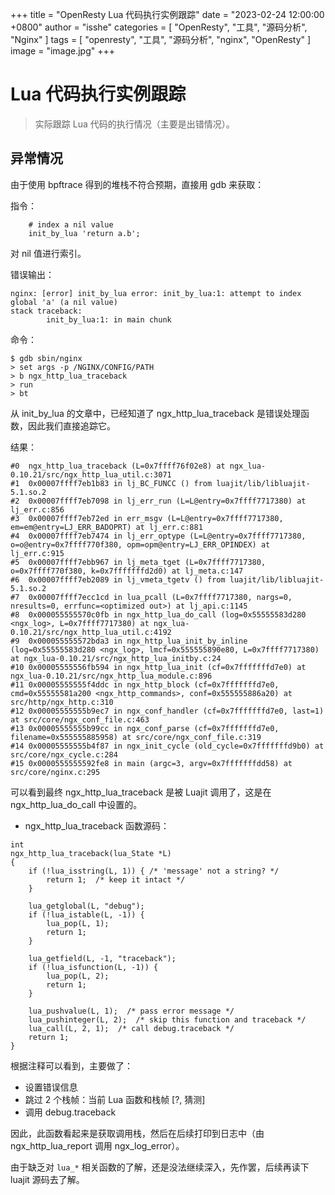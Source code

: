 +++
title = "OpenResty Lua 代码执行实例跟踪"
date = "2023-02-24 12:00:00 +0800"
author = "isshe"
categories = [ "OpenResty", "工具", "源码分析", "Nginx" ]
tags = [ "openresty", "工具", "源码分析", "nginx", "OpenResty" ]
image = "image.jpg"
+++

# Lua 代码执行实例跟踪

> 实际跟踪 Lua 代码的执行情况（主要是出错情况）。

## 异常情况

由于使用 bpftrace 得到的堆栈不符合预期，直接用 gdb 来获取：

指令：

```
    # index a nil value
    init_by_lua 'return a.b';
```

对 nil 值进行索引。

错误输出：

```
nginx: [error] init_by_lua error: init_by_lua:1: attempt to index global 'a' (a nil value)
stack traceback:
        init_by_lua:1: in main chunk
```

命令：

```
$ gdb sbin/nginx
> set args -p /NGINX/CONFIG/PATH
> b ngx_http_lua_traceback
> run
> bt
```

从 init_by_lua 的文章中，已经知道了 ngx_http_lua_traceback 是错误处理函数，因此我们直接追踪它。

结果：

```
#0  ngx_http_lua_traceback (L=0x7ffff76f02e8) at ngx_lua-0.10.21/src/ngx_http_lua_util.c:3071
#1  0x00007ffff7eb1b83 in lj_BC_FUNCC () from luajit/lib/libluajit-5.1.so.2
#2  0x00007ffff7eb7098 in lj_err_run (L=L@entry=0x7ffff7717380) at lj_err.c:856
#3  0x00007ffff7eb72ed in err_msgv (L=L@entry=0x7ffff7717380, em=em@entry=LJ_ERR_BADOPRT) at lj_err.c:881
#4  0x00007ffff7eb7474 in lj_err_optype (L=L@entry=0x7ffff7717380, o=o@entry=0x7ffff770f380, opm=opm@entry=LJ_ERR_OPINDEX) at lj_err.c:915
#5  0x00007ffff7ebb967 in lj_meta_tget (L=0x7ffff7717380, o=0x7ffff770f380, k=0x7fffffffd2d0) at lj_meta.c:147
#6  0x00007ffff7eb2089 in lj_vmeta_tgetv () from luajit/lib/libluajit-5.1.so.2
#7  0x00007ffff7ecc1cd in lua_pcall (L=0x7ffff7717380, nargs=0, nresults=0, errfunc=<optimized out>) at lj_api.c:1145
#8  0x000055555570c0fb in ngx_http_lua_do_call (log=0x55555583d280 <ngx_log>, L=0x7ffff7717380) at ngx_lua-0.10.21/src/ngx_http_lua_util.c:4192
#9  0x000055555572bda3 in ngx_http_lua_init_by_inline (log=0x55555583d280 <ngx_log>, lmcf=0x555555890e80, L=0x7ffff7717380) at ngx_lua-0.10.21/src/ngx_http_lua_initby.c:24
#10 0x00005555556fb594 in ngx_http_lua_init (cf=0x7fffffffd7e0) at ngx_lua-0.10.21/src/ngx_http_lua_module.c:896
#11 0x00005555555f4ddc in ngx_http_block (cf=0x7fffffffd7e0, cmd=0x55555581a200 <ngx_http_commands>, conf=0x555555886a20) at src/http/ngx_http.c:310
#12 0x00005555555b9ec7 in ngx_conf_handler (cf=0x7fffffffd7e0, last=1) at src/core/ngx_conf_file.c:463
#13 0x00005555555b99cc in ngx_conf_parse (cf=0x7fffffffd7e0, filename=0x555555885958) at src/core/ngx_conf_file.c:319
#14 0x00005555555b4f87 in ngx_init_cycle (old_cycle=0x7fffffffd9b0) at src/core/ngx_cycle.c:284
#15 0x0000555555592fe8 in main (argc=3, argv=0x7fffffffdd58) at src/core/nginx.c:295
```

可以看到最终 ngx_http_lua_traceback 是被 Luajit 调用了，这是在 ngx_http_lua_do_call 中设置的。

- ngx_http_lua_traceback 函数源码：

```
int
ngx_http_lua_traceback(lua_State *L)
{
    if (!lua_isstring(L, 1)) { /* 'message' not a string? */
        return 1;  /* keep it intact */
    }

    lua_getglobal(L, "debug");
    if (!lua_istable(L, -1)) {
        lua_pop(L, 1);
        return 1;
    }

    lua_getfield(L, -1, "traceback");
    if (!lua_isfunction(L, -1)) {
        lua_pop(L, 2);
        return 1;
    }

    lua_pushvalue(L, 1);  /* pass error message */
    lua_pushinteger(L, 2);  /* skip this function and traceback */
    lua_call(L, 2, 1);  /* call debug.traceback */
    return 1;
}
```

根据注释可以看到，主要做了：

- 设置错误信息
- 跳过 2 个栈帧：当前 Lua 函数和栈帧 [?, 猜测]
- 调用 debug.traceback

因此，此函数看起来是获取调用栈，然后在后续打印到日志中（由 ngx_http_lua_report 调用 ngx_log_error）。

由于缺乏对 `lua_*` 相关函数的了解，还是没法继续深入，先作罢，后续再读下 luajit 源码去了解。
